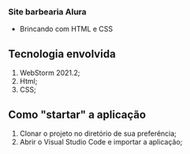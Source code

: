 ### Site barbearia Alura

- Brincando com HTML e CSS



## Tecnologia envolvida

1. WebStorm 2021.2;
2. Html;
3. CSS;




## Como "startar" a aplicação
1. Clonar o projeto no diretório de sua preferência;
2. Abrir o Visual Studio Code e importar a aplicação;

